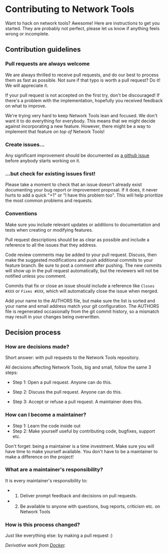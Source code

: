 # Contributing to Network Tools

Want to hack on network tools? Awesome! Here are instructions to get you
started.  They are probably not perfect, please let us know if anything
feels wrong or incomplete.

## Contribution guidelines

### Pull requests are always welcome

We are always thrilled to receive pull requests, and do our best to
process them as fast as possible. Not sure if that typo is worth a pull
request? Do it! We will appreciate it.

If your pull request is not accepted on the first try, don't be
discouraged! If there's a problem with the implementation, hopefully
you received feedback on what to improve.

We're trying very hard to keep Network Tools lean and focused. We don't want it
to do everything for everybody. This means that we might decide against
incorporating a new feature. However, there might be a way to implement
that feature *on top of* Network Tools!

### Create issues...

Any significant improvement should be documented as [a github
issue](https://github.com/IQTLabs/network-tools/issues) before anybody
starts working on it.

### ...but check for existing issues first!

Please take a moment to check that an issue doesn't already exist
documenting your bug report or improvement proposal. If it does, it
never hurts to add a quick "+1" or "I have this problem too". This will
help prioritize the most common problems and requests.

### Conventions

Make sure you include relevant updates or additions to documentation and
tests when creating or modifying features.

Pull request descriptions should be as clear as possible and include a
reference to all the issues that they address.

Code review comments may be added to your pull request. Discuss, then make the
suggested modifications and push additional commits to your feature branch. Be
sure to post a comment after pushing. The new commits will show up in the pull
request automatically, but the reviewers will not be notified unless you
comment.

Commits that fix or close an issue should include a reference like
`Closes #XXX` or `Fixes #XXX`, which will automatically close the issue
when merged.

Add your name to the AUTHORS file, but make sure the list is sorted and
your name and email address match your git configuration. The AUTHORS
file is regenerated occasionally from the git commit history, so a
mismatch may result in your changes being overwritten.

## Decision process

### How are decisions made?

Short answer: with pull requests to the Network Tools repository.

All decisions affecting Network Tools, big and small, follow the same 3 steps:

* Step 1: Open a pull request. Anyone can do this.

* Step 2: Discuss the pull request. Anyone can do this.

* Step 3: Accept or refuse a pull request. A maintainer does this.

### How can I become a maintainer?

* Step 1: Learn the code inside out
* Step 2: Make yourself useful by contributing code, bugfixes, support etc.

Don't forget: being a maintainer is a time investment. Make sure you will
have time to make yourself available.  You don't have to be a maintainer
to make a difference on the project!

### What are a maintainer's responsibility?

It is every maintainer's responsibility to:

* 1) Deliver prompt feedback and decisions on pull requests.
* 2) Be available to anyone with questions, bug reports, criticism etc. on Network Tools 

### How is this process changed?

Just like everything else: by making a pull request :)

*Derivative work from [Docker](https://github.com/docker/docker/blob/master/CONTRIBUTING.md).*
